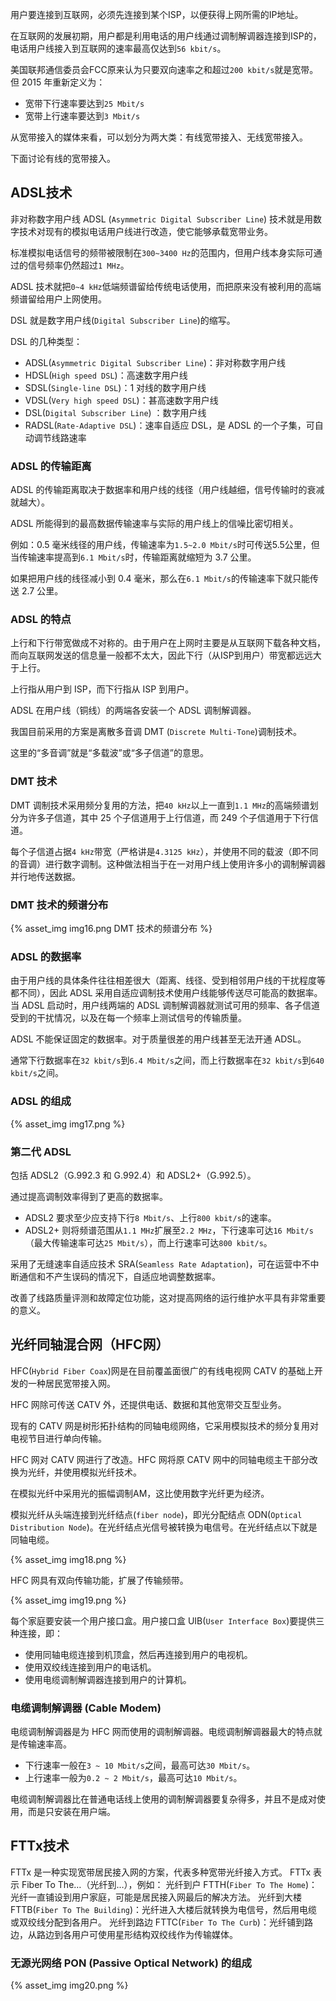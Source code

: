 


用户要连接到互联网，必须先连接到某个ISP，以便获得上网所需的IP地址。

在互联网的发展初期，用户都是利用电话的用户线通过调制解调器连接到ISP的，电话用户线接入到互联网的速率最高仅达到`56 kbit/s`。

美国联邦通信委员会FCC原来认为只要双向速率之和超过`200 kbit/s`就是宽带。但 2015 年重新定义为：
* 宽带下行速率要达到`25 Mbit/s`
* 宽带上行速率要达到`3 Mbit/s`

从宽带接入的媒体来看，可以划分为两大类：有线宽带接入、无线宽带接入。

下面讨论有线的宽带接入。
## ADSL技术
非对称数字用户线 ADSL (`Asymmetric Digital Subscriber Line`) 技术就是用数字技术对现有的模拟电话用户线进行改造，使它能够承载宽带业务。

标准模拟电话信号的频带被限制在`300~3400 Hz`的范围内，但用户线本身实际可通过的信号频率仍然超过`1 MHz`。

ADSL 技术就把`0~4 kHz`低端频谱留给传统电话使用，而把原来没有被利用的高端频谱留给用户上网使用。

DSL 就是数字用户线(`Digital Subscriber Line`)的缩写。

DSL 的几种类型：
* ADSL(`Asymmetric Digital Subscriber Line`)：非对称数字用户线
* HDSL(`High speed DSL`)：高速数字用户线
* SDSL(`Single-line DSL`)：1 对线的数字用户线
* VDSL(`Very high speed DSL`)：甚高速数字用户线
* DSL(`Digital Subscriber Line`) ：数字用户线
* RADSL(`Rate-Adaptive DSL`)：速率自适应 DSL，是 ADSL 的一个子集，可自动调节线路速率

### ADSL 的传输距离
ADSL 的传输距离取决于数据率和用户线的线径（用户线越细，信号传输时的衰减就越大）。

ADSL 所能得到的最高数据传输速率与实际的用户线上的信噪比密切相关。

例如：0.5 毫米线径的用户线，传输速率为`1.5~2.0 Mbit/s`时可传送5.5公里，但当传输速率提高到`6.1 Mbit/s`时，传输距离就缩短为 3.7 公里。

如果把用户线的线径减小到 0.4 毫米，那么在`6.1 Mbit/s`的传输速率下就只能传送 2.7 公里。
### ADSL 的特点
上行和下行带宽做成不对称的。由于用户在上网时主要是从互联网下载各种文档，而向互联网发送的信息量一般都不太大，因此下行（从ISP到用户）带宽都远远大于上行。

上行指从用户到 ISP，而下行指从 ISP 到用户。

ADSL 在用户线（铜线）的两端各安装一个 ADSL 调制解调器。

我国目前采用的方案是离散多音调 DMT (`Discrete Multi-Tone`)调制技术。

这里的“多音调”就是“多载波”或“多子信道”的意思。
### DMT 技术
DMT 调制技术采用频分复用的方法，把`40 kHz`以上一直到`1.1 MHz`的高端频谱划分为许多子信道，其中 25 个子信道用于上行信道，而 249 个子信道用于下行信道。

每个子信道占据`4 kHz`带宽（严格讲是`4.3125 kHz`），并使用不同的载波（即不同的音调）进行数字调制。这种做法相当于在一对用户线上使用许多小的调制解调器并行地传送数据。
### DMT 技术的频谱分布
{% asset_img img16.png DMT 技术的频谱分布 %}

### ADSL 的数据率
由于用户线的具体条件往往相差很大（距离、线径、受到相邻用户线的干扰程度等都不同），因此 ADSL 采用自适应调制技术使用户线能够传送尽可能高的数据率。
当 ADSL 启动时，用户线两端的 ADSL 调制解调器就测试可用的频率、各子信道受到的干扰情况，以及在每一个频率上测试信号的传输质量。

ADSL 不能保证固定的数据率。对于质量很差的用户线甚至无法开通 ADSL。

通常下行数据率在`32 kbit/s`到`6.4 Mbit/s`之间，而上行数据率在`32 kbit/s`到`640 kbit/s`之间。
### ADSL 的组成
{% asset_img img17.png %}

### 第二代 ADSL 
包括 ADSL2（G.992.3 和 G.992.4）和 ADSL2+（G.992.5）。

通过提高调制效率得到了更高的数据率。
* ADSL2 要求至少应支持下行`8 Mbit/s`、上行`800 kbit/s`的速率。
* ADSL2+ 则将频谱范围从`1.1 MHz`扩展至`2.2 MHz`，下行速率可达`16 Mbit/s`（最大传输速率可达`25 Mbit/s`），而上行速率可达`800 kbit/s`。

采用了无缝速率自适应技术 SRA(`Seamless Rate Adaptation`)，可在运营中不中断通信和不产生误码的情况下，自适应地调整数据率。

改善了线路质量评测和故障定位功能，这对提高网络的运行维护水平具有非常重要的意义。
## 光纤同轴混合网（HFC网）
HFC(`Hybrid Fiber Coax`)网是在目前覆盖面很广的有线电视网 CATV 的基础上开发的一种居民宽带接入网。

HFC 网除可传送 CATV 外，还提供电话、数据和其他宽带交互型业务。

现有的 CATV 网是树形拓扑结构的同轴电缆网络，它采用模拟技术的频分复用对电视节目进行单向传输。

HFC 网对 CATV 网进行了改造。HFC 网将原 CATV 网中的同轴电缆主干部分改换为光纤，并使用模拟光纤技术。

在模拟光纤中采用光的振幅调制AM，这比使用数字光纤更为经济。

模拟光纤从头端连接到光纤结点(`fiber node`)，即光分配结点 ODN(`Optical Distribution Node`)。在光纤结点光信号被转换为电信号。在光纤结点以下就是同轴电缆。

{% asset_img img18.png %}

HFC 网具有双向传输功能，扩展了传输频带。

{% asset_img img19.png %}

每个家庭要安装一个用户接口盒。用户接口盒 UIB(`User Interface Box`)要提供三种连接，即：
* 使用同轴电缆连接到机顶盒，然后再连接到用户的电视机。
* 使用双绞线连接到用户的电话机。
* 使用电缆调制解调器连接到用户的计算机。

### 电缆调制解调器 (Cable Modem) 
电缆调制解调器是为 HFC 网而使用的调制解调器。电缆调制解调器最大的特点就是传输速率高。
* 下行速率一般在`3 ~ 10 Mbit/s`之间，最高可达`30 Mbit/s`。
* 上行速率一般为`0.2 ~ 2 Mbit/s`，最高可达`10 Mbit/s`。

电缆调制解调器比在普通电话线上使用的调制解调器要复杂得多，并且不是成对使用，而是只安装在用户端。 
## FTTx技术
FTTx 是一种实现宽带居民接入网的方案，代表多种宽带光纤接入方式。
FTTx 表示 Fiber To The…（光纤到…），例如：
光纤到户 FTTH(`Fiber To The Home`)：光纤一直铺设到用户家庭，可能是居民接入网最后的解决方法。
光纤到大楼 FTTB(`Fiber To The Building`)：光纤进入大楼后就转换为电信号，然后用电缆或双绞线分配到各用户。
光纤到路边 FTTC(`Fiber To The Curb`)：光纤铺到路边，从路边到各用户可使用星形结构双绞线作为传输媒体。
### 无源光网络 PON (Passive Optical Network) 的组成
{% asset_img img20.png %}